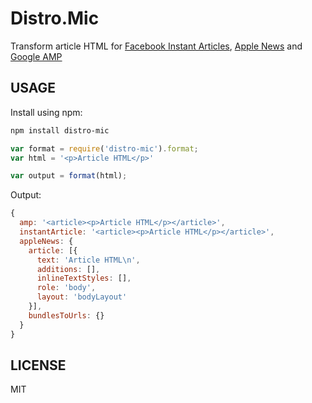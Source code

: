 # Distro.Mic
Transform article HTML for [Facebook Instant Articles](https://developers.facebook.com/docs/instant-articles), [Apple News](https://developer.apple.com/library/ios/documentation/General/Conceptual/Apple_News_Format_Ref/AppleNewsFormat.html) and [Google AMP](https://www.ampproject.org/docs/get_started/about-amp.html)

## USAGE

Install using npm:

```bash
npm install distro-mic
```

```js
var format = require('distro-mic').format;
var html = '<p>Article HTML</p>'

var output = format(html);
```

Output:

```js
{
  amp: '<article><p>Article HTML</p></article>',
  instantArticle: '<article><p>Article HTML</p></article>',
  appleNews: {
    article: [{
      text: 'Article HTML\n',
      additions: [],
      inlineTextStyles: [],
      role: 'body',
      layout: 'bodyLayout'
    }],
    bundlesToUrls: {}
  }
}

```

## LICENSE

MIT

